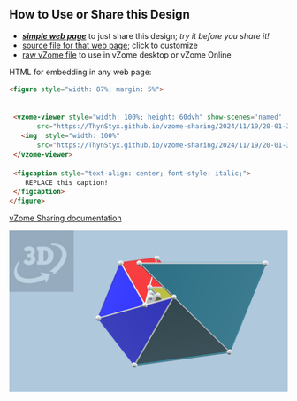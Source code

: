 
## How to Use or Share this Design

 - [***simple web page***](<https://ThynStyx.github.io/vzome-sharing/2024/11/19/20-01-39-Rework-Scotts-Nautilus/>) to just share this design; *try it before you share it!*
 - [source file for that web page](<https://github.com/ThynStyx/vzome-sharing/edit/main/2024/11/19/20-01-39-Rework-Scotts-Nautilus/index.md>); click to customize
 - [raw vZome file](<https://raw.githubusercontent.com/ThynStyx/vzome-sharing/main/2024/11/19/20-01-39-Rework-Scotts-Nautilus/Rework-Scotts-Nautilus.vZome>) to use in vZome desktop or vZome Online
 
 HTML for embedding in any web page:
 ```html
<figure style="width: 87%; margin: 5%">
  
  
  <vzome-viewer style="width: 100%; height: 60dvh" show-scenes='named'
        src="https://ThynStyx.github.io/vzome-sharing/2024/11/19/20-01-39-Rework-Scotts-Nautilus/Rework-Scotts-Nautilus.vZome" >
    <img  style="width: 100%"
        src="https://ThynStyx.github.io/vzome-sharing/2024/11/19/20-01-39-Rework-Scotts-Nautilus/Rework-Scotts-Nautilus.png" >
  </vzome-viewer>

  <figcaption style="text-align: center; font-style: italic;">
     REPLACE this caption!
  </figcaption>
</figure>

 ```

[vZome Sharing documentation](https://vzome.github.io/vzome/sharing.html#how-it-works)

![Image](<Rework-Scotts-Nautilus.png>)


